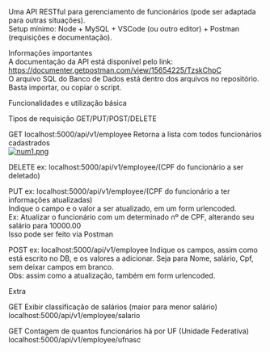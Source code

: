 Uma API RESTful para gerenciamento de funcionários (pode ser adaptada para outras situações). <br>
Setup mínimo: Node + MySQL + VSCode (ou outro editor) + Postman (requisições e documentação).

Informações importantes <br>
A documentação da API está disponível pelo link: https://documenter.getpostman.com/view/15654225/TzskChpC <br>
O arquivo SQL do Banco de Dados está dentro dos arquivos no repositório. Basta importar, ou copiar o script.

Funcionalidades e utilização básica

Tipos de requisição
GET/PUT/POST/DELETE

GET 
localhost:5000/api/v1/employee
Retorna a lista com todos  funcionários cadastrados <br>
[![num1.png](https://i.postimg.cc/bvG4Xntc/num1.png)](https://postimg.cc/jWbMPLcZ)

DELETE
ex: localhost:5000/api/v1/employee/(CPF do funcionário a ser deletado)

PUT
ex: localhost:5000/api/v1/employee/(CPF do funcionário a ter informações atualizadas) <br>
Indique o campo e o valor a ser atualizado, em um form urlencoded. <br> Ex: Atualizar o funcionário com um determinado nº de CPF, alterando seu salário para 10000.00 <br>
Isso pode ser feito via Postman

POST
ex: localhost:5000/api/v1/employee
Indique os campos, assim como está escrito no DB, e os valores a adicionar. Seja para Nome, salário, Cpf, sem deixar campos em branco. <br>
Obs: assim como a atualização, também em form urlencoded.

Extra <br>

GET
Exibir classificação de salários (maior para menor salário) <br>
localhost:5000/api/v1/employee/salario <br>

GET
Contagem de quantos funcionários há por UF (Unidade Federativa) <br>
localhost:5000/api/v1/employee/ufnasc


